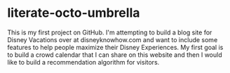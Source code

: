 # literate-octo-umbrella
This is my first project on GitHub. I'm attempting to build a blog site for Disney Vacations over at disneyknowhow.com and want to include some features to help people maximize their Disney Experiences. My first goal is to build a crowd calendar that I can share on this website and then I would like to build a recommendation algorithm for visitors.
